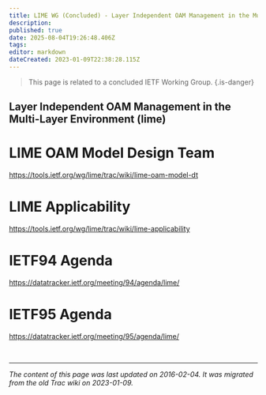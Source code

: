 ```yaml
---
title: LIME WG (Concluded) - Layer Independent OAM Management in the Multi-Layer Environment 
description: 
published: true
date: 2025-08-04T19:26:48.406Z
tags: 
editor: markdown
dateCreated: 2023-01-09T22:38:28.115Z
---
```


> This page is related to a concluded IETF Working Group.
{.is-danger}
## Layer Independent OAM Management in the Multi-Layer Environment (lime) 
# LIME OAM Model Design Team
https://tools.ietf.org/wg/lime/trac/wiki/lime-oam-model-dt

# LIME Applicability
https://tools.ietf.org/wg/lime/trac/wiki/lime-applicability

# IETF94 Agenda
https://datatracker.ietf.org/meeting/94/agenda/lime/

# IETF95 Agenda
https://datatracker.ietf.org/meeting/95/agenda/lime/

&nbsp;
&nbsp;
&nbsp;

---

*The content of this page was last updated on 2016-02-04. It was migrated from the old Trac wiki on 2023-01-09.*